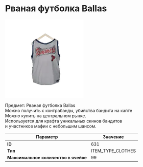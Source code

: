 # Рваная футболка Ballas

![Item Image](../img/631.webp?raw=true)

Предмет: Рваная футболка Ballas<br>Можно получить с контрабанды, убийства бандита на капте<br>Можно купить на центральном рынке. <br>Используется для крафта уникальных скинов бандитов<br>и участников мафии с небольшим шансом.


| Параметр | Значение |
|----------|----------|
| **ID** | 631 |
| **Тип** | ITEM_TYPE_CLOTHES |
| **Максимальное количество в ячейке** | 99 |


